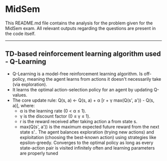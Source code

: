 # MidSem
This README.md file contains the analysis for the problem given for the MidSem exam. All relevant outputs regarding the questions are present in the code itself.

---
## TD-based reinforcement learning algorithm used - Q-Learning
- Q-Learning is a model-free reinforcement learning algorithm. Is off-policy, meaning the agent learns from actions it doesn't necessarily take (via exploration).
- It learns the optimal action-selection policy for an agent by updating Q-values.
- The core update rule:
Q(s, a) ← Q(s, a) + α [r + γ max(Q(s', a')) - Q(s, a)],
where:
  - α is the learning rate (0 < α ≤ 1).
  - γ is the discount factor (0 ≤ γ ≤ 1).
  - r is the reward received after taking action a from state s.
  - max(Q(s', a')) is the maximum expected future reward from the next state s'..
The agent balances exploration (trying new actions) and exploitation (choosing the best-known action) using strategies like epsilon-greedy.
Converges to the optimal policy as long as every state-action pair is visited infinitely often and learning parameters are properly tuned

